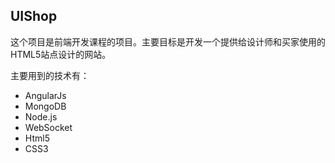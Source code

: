 ## UIShop

这个项目是前端开发课程的项目。主要目标是开发一个提供给设计师和买家使用的HTML5站点设计的网站。

主要用到的技术有：

- AngularJs
- MongoDB
- Node.js
- WebSocket
- Html5
- CSS3